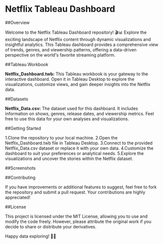 # Netflix Tableau Dashboard

##Overview

Welcome to the Netflix Tableau Dashboard repository! 🎬📊 Explore the exciting landscape of Netflix content through dynamic visualizations and insightful analytics. This Tableau dashboard provides a comprehensive view of trends, genres, and viewership patterns, offering a data-driven perspective on the world's favorite streaming platform.

##Tableau Workbook

**Netflix_Dashboard.twb:** This Tableau workbook is your gateway to the interactive dashboard. Open it in Tableau Desktop to explore the visualizations, customize views, and gain deeper insights into the Netflix data.

##Datasets

**Netflix_Data.csv:** The dataset used for this dashboard. It includes information on shows, genres, release dates, and viewership metrics. Feel free to use this data for your own analyses and visualizations.

##Getting Started

1.Clone the repository to your local machine.
2.Open the Netflix_Dashboard.twb file in Tableau Desktop.
3.Connect to the provided Netflix_Data.csv dataset or replace it with your own data.
4.Customize the dashboard to suit your preferences or analytical needs.
5.Explore the visualizations and uncover the stories within the Netflix dataset.

##Screenshots

##Contributing

If you have improvements or additional features to suggest, feel free to fork the repository and submit a pull request. Your contributions are highly appreciated!

##License

This project is licensed under the MIT License, allowing you to use and modify the code freely. However, please attribute the original work if you decide to share or distribute your derivatives.

Happy data exploring! 🚀✨

